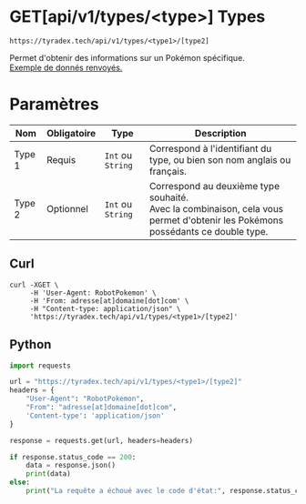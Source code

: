 <h1><span class="documentation_get">GET</span><span class="documentation_url">[api/v1/types/&lt;type&gt;]</span> Types</h1>

```http
https://tyradex.tech/api/v1/types/<type1>/[type2]
```

Permet d'obtenir des informations sur un Pokémon spécifique.<br>
[Exemple de donnés renvoyés.](https://tyradex.tech/api/v1/types/fire) 

# Paramètres
| Nom | Obligatoire | Type | Description |
|---|---|---|---|
| Type 1 | Requis | `Int` ou `String` | Correspond à l'identifiant du type, ou bien son nom anglais ou français. |
| Type 2 | Optionnel | `Int` ou `String` | Correspond au deuxième type souhaité. <br>Avec la combinaison, cela vous permet d'obtenir les Pokémons possédants ce double type. |

## Curl
```curl
curl -XGET \
     -H 'User-Agent: RobotPokemon' \
     -H 'From: adresse[at]domaine[dot]com' \
     -H "Content-type: application/json" \
     'https://tyradex.tech/api/v1/types/<type1>/[type2]'
```

## Python
```py
import requests

url = "https://tyradex.tech/api/v1/types/<type1>/[type2]"
headers = {
    "User-Agent": "RobotPokemon",
    "From": "adresse[at]domaine[dot]com",
    'Content-type': 'application/json'
}

response = requests.get(url, headers=headers)

if response.status_code == 200:
    data = response.json()
    print(data)
else:
    print("La requête a échoué avec le code d'état:", response.status_code)
```